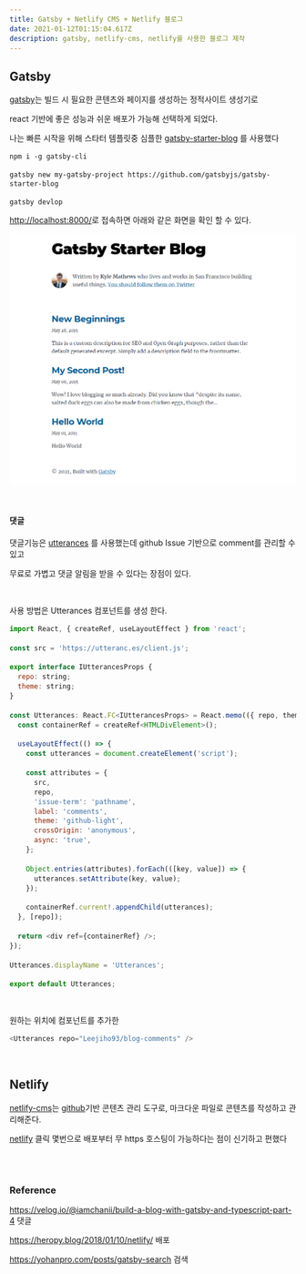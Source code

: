 ```yaml
---
title: Gatsby + Netlify CMS + Netlify 블로그
date: 2021-01-12T01:15:04.617Z
description: gatsby, netlify-cms, netlify를 사용한 블로그 제작
---
```

## **Gatsby**

 [gatsby](https://www.gatsbyjs.com/)는 빌드 시 필요한 콘텐츠와 페이지를 생성하는 정적사이트 생성기로

 react 기반에 좋은 성능과 쉬운 배포가 가능해 선택하게 되었다. 

나는 빠른 시작을 위해 스타터 템플릿중 심플한 [gatsby-starter-blog](https://github.com/gatsbyjs/gatsby-starter-blog) 를 사용했다

```shell
npm i -g gatsby-cli

gatsby new my-gatsby-project https://github.com/gatsbyjs/gatsby-starter-blog

gatsby devlop
```



<http://localhost:8000/>로 접속하면 아래와 같은 화면을 확인 할 수 있다.



![](1.png)

<br/>

#### 댓글

댓글기능은 [utterances](https://utteranc.es/) 를 사용했는데 github Issue 기반으로 comment를 관리할 수 있고

무료로 가볍고 댓글 알림을 받을 수 있다는 장점이 있다.

<br/>

사용 방법은 Utterances 컴포넌트를 생성 한다.

```javascript
import React, { createRef, useLayoutEffect } from 'react';

const src = 'https://utteranc.es/client.js';

export interface IUtterancesProps {
  repo: string;
  theme: string;
}

const Utterances: React.FC<IUtterancesProps> = React.memo(({ repo, theme }) => {
  const containerRef = createRef<HTMLDivElement>();

  useLayoutEffect(() => {
    const utterances = document.createElement('script');

    const attributes = {
      src,
      repo,
      'issue-term': 'pathname',
      label: 'comments',
      theme: 'github-light',
      crossOrigin: 'anonymous',
      async: 'true',
    };

    Object.entries(attributes).forEach(([key, value]) => {
      utterances.setAttribute(key, value);
    });

    containerRef.current!.appendChild(utterances);
  }, [repo]);

  return <div ref={containerRef} />;
});

Utterances.displayName = 'Utterances';

export default Utterances;
```

<br/>

원하는 위치에 컴포넌트를 추가한

```javascript
<Utterances repo="Leejiho93/blog-comments" />
```



<br/>

## **Netlify** 

 [netlify-cms](https://www.netlifycms.org/)는 [github](https://github.com/)기반 콘텐츠 관리 도구로, 마크다운 파일로 콘텐츠를 작성하고 관리해준다.

 [netlify](https://www.netlify.com/) 클릭 몇번으로 배포부터 무 https 호스팅이 가능하다는 점이 신기하고 편했다



<br/>

<br/>

### Reference

<https://velog.io/@iamchanii/build-a-blog-with-gatsby-and-typescript-part-4>  댓글

<https://heropy.blog/2018/01/10/netlify/>   배포

<https://yohanpro.com/posts/gatsby-search>  검색